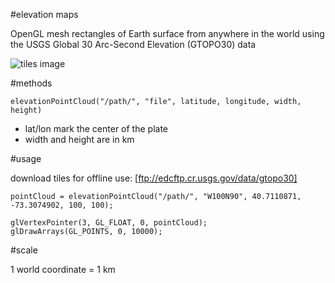 #elevation maps

OpenGL mesh rectangles of Earth surface from anywhere in the world using the USGS Global 30 Arc-Second Elevation (GTOPO30) data

![tiles image](https://lta.cr.usgs.gov/sites/default/files/tiles.gif)

#methods

`elevationPointCloud("/path/", "file", latitude, longitude, width, height)`

* lat/lon mark the center of the plate
* width and height are in km

#usage

download tiles for offline use: [ftp://edcftp.cr.usgs.gov/data/gtopo30]

```
pointCloud = elevationPointCloud("/path/", "W100N90", 40.7110871, -73.3074902, 100, 100);

glVertexPointer(3, GL_FLOAT, 0, pointCloud);
glDrawArrays(GL_POINTS, 0, 10000);
```

#scale

1 world coordinate = 1 km